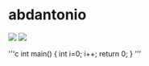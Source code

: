 # abdantonio

![](https://upload.wikimedia.org/wikipedia/commons/thumb/0/03/Flag_of_Italy.svg/280px-Flag_of_Italy.svg.png)                                                  ![](https://upload.wikimedia.org/wikipedia/commons/thumb/5/59/Flag_of_Lebanon.svg/280px-Flag_of_Lebanon.svg.png)


'''c
int main()
{
  int i=0;
  i++;
  return 0;
}
'''
